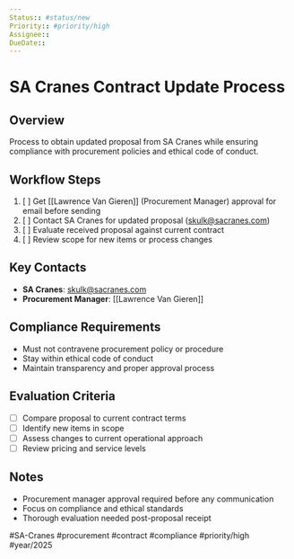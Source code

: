 ```yaml
---
Status:: #status/new
Priority:: #priority/high
Assignee:: 
DueDate:: 
---
```


# SA Cranes Contract Update Process

## Overview
Process to obtain updated proposal from SA Cranes while ensuring compliance with procurement policies and ethical code of conduct.

## Workflow Steps
1. [ ] Get [[Lawrence Van Gieren]] (Procurement Manager) approval for email before sending
2. [ ] Contact SA Cranes for updated proposal (skulk@sacranes.com)
3. [ ] Evaluate received proposal against current contract
4. [ ] Review scope for new items or process changes

## Key Contacts
- **SA Cranes**: skulk@sacranes.com
- **Procurement Manager**: [[Lawrence Van Gieren]]

## Compliance Requirements
- Must not contravene procurement policy or procedure
- Stay within ethical code of conduct
- Maintain transparency and proper approval process

## Evaluation Criteria
- [ ] Compare proposal to current contract terms
- [ ] Identify new items in scope
- [ ] Assess changes to current operational approach
- [ ] Review pricing and service levels

## Notes
- Procurement manager approval required before any communication
- Focus on compliance and ethical standards
- Thorough evaluation needed post-proposal receipt

#SA-Cranes #procurement #contract #compliance #priority/high #year/2025